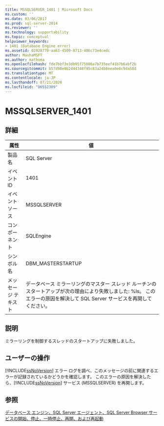 ```yaml
---
title: MSSQLSERVER_1401 | Microsoft Docs
ms.custom: ''
ms.date: 03/06/2017
ms.prod: sql-server-2014
ms.reviewer: ''
ms.technology: supportability
ms.topic: conceptual
helpviewer_keywords:
- 1401 (Database Engine error)
ms.assetid: 02928770-aa63-4509-8713-406c73e4cedc
author: MashaMSFT
ms.author: mathoma
ms.openlocfilehash: fde7bbf3e3db95f75606a7b735eef41b7b6abf2b
ms.sourcegitcommit: b57d98e9b2444348f95c83a24b8eea0e6c9da58d
ms.translationtype: MT
ms.contentlocale: ja-JP
ms.lasthandoff: 07/21/2020
ms.locfileid: "86552309"
---
```

# <a name="mssqlserver_1401"></a>MSSQLSERVER_1401
    
## <a name="details"></a>詳細  
  
|属性|値|  
|-|-|  
|製品名|SQL Server|  
|イベント ID|1401|  
|イベント ソース|MSSQLSERVER|  
|コンポーネント|SQLEngine|  
|シンボル名|DBM_MASTERSTARTUP|  
|メッセージ テキスト|データベース ミラーリングのマスター スレッド ルーチンのスタートアップが次の理由により失敗しました: %ls。 このエラーの原因を解決して SQL Server サービスを再開してください。|  
  
## <a name="explanation"></a>説明  
 ミラーリングを制御するスレッドのスタートアップに失敗しました。  
  
## <a name="user-action"></a>ユーザーの操作  
 [!INCLUDE[ssNoVersion](../../includes/ssnoversion-md.md)] エラー ログを調べ、このメッセージの前に関連するエラーが記録されているかどうかを確認します。 このエラーの原因を解決したら、[!INCLUDE[ssNoVersion](../../includes/ssnoversion-md.md)] サービス (MSSQLSERVER) を再開します。  
  
## <a name="see-also"></a>参照  
 [データベース エンジン、SQL Server エージェント、SQL Server Browser サービスの開始、停止、一時停止、再開、および再起動](../../database-engine/configure-windows/start-stop-pause-resume-restart-sql-server-services.md)  
  
  
